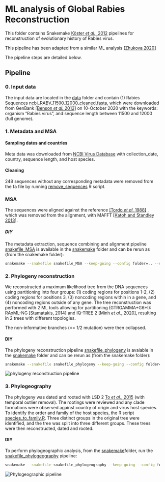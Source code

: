# ML analysis of Global Rabies Reconstruction

This folder contains Snakemake [Köster *et al.*, 2012](https://doi.org/10.1093/bioinformatics/bts480) pipelines
for reconstruction of evolutionary history of Rabies virus.

This pipeline has been adapted from a similar ML analysis [[Zhukova 2020]](https://github.com/evolbioinfo/zika_Vietnam)

The pipeline steps are detailed below.

## Pipeline

### 0. Input data
The input data are located in the [data](data) folder and contain (1) Rabies Sequences
 [ncbi_RABV_11500_12000_cleaned.fasta](data/ncbi_RABV_11500_12000_cleaned.fasta),
which were downloaded from GenBank [[Benson *et al.* 2013]](https://www.ncbi.nlm.nih.gov/pubmed/23193287)
on 10-October 2020 with the keywords: organism “Rabies virus”, and sequence length between 11500 and 12000 (full genome).


### 1. Metadata and MSA
#### Sampling dates and countries
Meta data was downloaded from [NCBI Virus Database](https://www.ncbi.nlm.nih.gov/labs/virus/vssi/#/) with collection_date, country, sequence length, and 
host species.

#### Cleaning
248 sequences without any corresponding metadata were removed from the fa file 
by running [remove_sequences](snakemake/r/remove_sequences.R) R script. 

### MSA

The sequences were aligned against the reference [[Tordo *et al.* 1988]](https://pubmed.ncbi.nlm.nih.gov/3407152/) 
, which was removed from the alignment, with MAFFT [[Katoh and Standley 2013](https://academic.oup.com/mbe/article/30/4/772/1073398)].

##### *DIY*

The metadata extraction, sequence combining and alignment pipeline [snakefile_MSA](snakemake/snakefile_MSA)
is available in the [snakemake](snakemake) folder and can be rerun as (from the snakemake folder):
```bash
snakemake --snakefile snakefile_MSA --keep-going --config folder=.. --use-singularity -singularity-args "--home ~"
```

### 2. Phylogeny reconstruction
We reconstructed a maximum likelihood tree from the DNA sequences using partitioning into four groups: (1) coding 
regions for positions 1-2, (2) coding regions for positions 3, (3) noncoding regions within in a gene, and (4)
noncoding regions outside of any gene. 
The tree reconstruction was performed with 2 ML tools allowing for partitioning (GTRGAMMA+G6+I):
RAxML-NG [[Stamatakis, 2014](https://doi.org/10.1093/bioinformatics/btu033)] and IQ-TREE 2 [[Minh *et al.*, 2020](https://doi.org/10.1093/molbev/msaa015)],
resulting in 2 trees with different topologies.

The non-informative branches (<= 1/2 mutation) were then collapsed.

#### DIY
The phylogeny reconstruction pipeline [snakefile_phylogeny](snakemake/snakefile_phylogeny) is avalable in the [snakemake](snakemake) folder and can be rerun as (from the snakemake folder):
```bash
snakemake --snakefile snakefile_phylogeny --keep-going --config folder=.. --use-singularity -singularity-args "--home ~"
```
![phylogeny reconstruction pipeline](snakemake/pipeline_phylogeny.svg)

### 3. Phylogeography
The phylogeny was dated and rooted with LSD 2 [To *et al.*, 2015](https://academic.oup.com/sysbio/article/65/1/82/2461506) (with temporal outlier removal).
The rootings were reviewed and any clade formations were observed against country of origin and virus host species.
To identify the order and family of the host species, the R script [species_to_family.R](snakemake/r/species_to_family). Three
distinct groups in the original tree were identified, and the tree was split into three different groups. These
trees were then reconstructed, dated and rooted. 


#### DIY
To perform phylogeographic analysis, from the [snakemake](snakemake)folder, run the [snakefile_phylogeography](snakemake/snakefile_phylogeography) pipeline:
```bash
snakemake --snakefile snakefile_phylogeography --keep-going --config folder=.. --use-singularity --singularity-args "--home ~"
```
![Phylogeographic pipeline](snakemake/pipeline_phylogeography.svg)